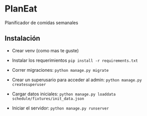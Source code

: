 # PlanEat

Planificador de comidas semanales

## Instalación

- Crear venv (como mas te guste)


- Instalar los requerimientos
`pip install -r requirements.txt`


- Correr migraciones:
`python manage.py migrate`


- Crear un superusario para acceder al admin:
`python manage.py createsuperuser`


- Cargar datos iniciales:
`python manage.py loaddata schedule/fixtures/init_data.json` 


- Iniciar el servidor:
`python manage.py runserver`
